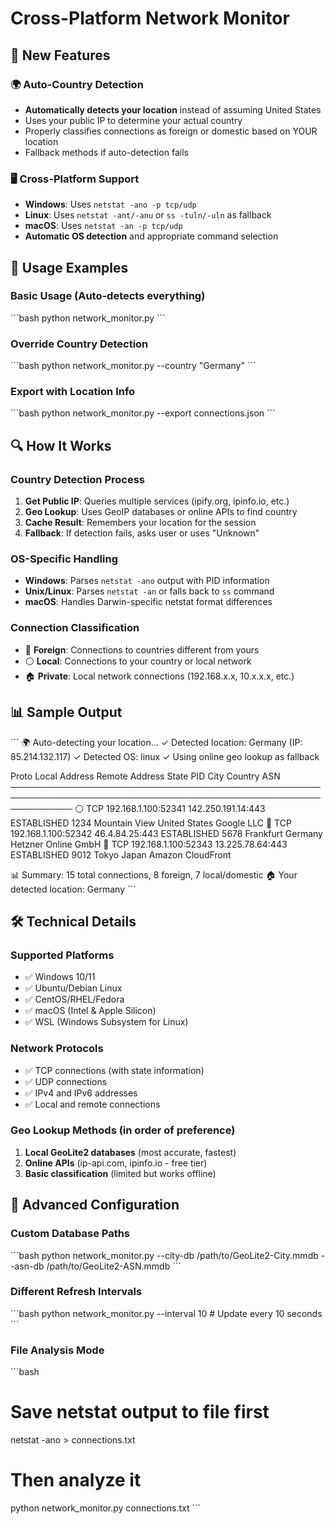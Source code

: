 # Cross-Platform Network Monitor

## 🌟 New Features

### 🌍 Auto-Country Detection
- **Automatically detects your location** instead of assuming United States
- Uses your public IP to determine your actual country
- Properly classifies connections as foreign or domestic based on YOUR location
- Fallback methods if auto-detection fails

### 🖥️ Cross-Platform Support
- **Windows**: Uses `netstat -ano -p tcp/udp`
- **Linux**: Uses `netstat -ant/-anu` or `ss -tuln/-uln` as fallback
- **macOS**: Uses `netstat -an -p tcp/udp`
- **Automatic OS detection** and appropriate command selection

## 🚀 Usage Examples

### Basic Usage (Auto-detects everything)
\`\`\`bash
python network_monitor.py
\`\`\`

### Override Country Detection
\`\`\`bash
python network_monitor.py --country "Germany"
\`\`\`

### Export with Location Info
\`\`\`bash
python network_monitor.py --export connections.json
\`\`\`

## 🔍 How It Works

### Country Detection Process
1. **Get Public IP**: Queries multiple services (ipify.org, ipinfo.io, etc.)
2. **Geo Lookup**: Uses GeoIP databases or online APIs to find country
3. **Cache Result**: Remembers your location for the session
4. **Fallback**: If detection fails, asks user or uses "Unknown"

### OS-Specific Handling
- **Windows**: Parses `netstat -ano` output with PID information
- **Unix/Linux**: Parses `netstat -an` or falls back to `ss` command
- **macOS**: Handles Darwin-specific netstat format differences

### Connection Classification
- 🔴 **Foreign**: Connections to countries different from yours
- ⚪ **Local**: Connections to your country or local network
- 🏠 **Private**: Local network connections (192.168.x.x, 10.x.x.x, etc.)

## 📊 Sample Output

\`\`\`
🌍 Auto-detecting your location...
✓ Detected location: Germany (IP: 85.214.132.117)
✓ Detected OS: linux
✓ Using online geo lookup as fallback

Proto  Local Address          Remote Address       State        PID      City            Country              ASN
──────────────────────────────────────────────────────────────────────────────────────────────────────────────
⚪ TCP   192.168.1.100:52341   142.250.191.14:443   ESTABLISHED  1234     Mountain View   United States        Google LLC
🔴 TCP   192.168.1.100:52342   46.4.84.25:443       ESTABLISHED  5678     Frankfurt       Germany              Hetzner Online GmbH
🔴 TCP   192.168.1.100:52343   13.225.78.64:443     ESTABLISHED  9012     Tokyo           Japan                Amazon CloudFront

📊 Summary: 15 total connections, 8 foreign, 7 local/domestic
🏠 Your detected location: Germany
\`\`\`

## 🛠️ Technical Details

### Supported Platforms
- ✅ Windows 10/11
- ✅ Ubuntu/Debian Linux
- ✅ CentOS/RHEL/Fedora
- ✅ macOS (Intel & Apple Silicon)
- ✅ WSL (Windows Subsystem for Linux)

### Network Protocols
- ✅ TCP connections (with state information)
- ✅ UDP connections
- ✅ IPv4 and IPv6 addresses
- ✅ Local and remote connections

### Geo Lookup Methods (in order of preference)
1. **Local GeoLite2 databases** (most accurate, fastest)
2. **Online APIs** (ip-api.com, ipinfo.io - free tier)
3. **Basic classification** (limited but works offline)

## 🔧 Advanced Configuration

### Custom Database Paths
\`\`\`bash
python network_monitor.py --city-db /path/to/GeoLite2-City.mmdb --asn-db /path/to/GeoLite2-ASN.mmdb
\`\`\`

### Different Refresh Intervals
\`\`\`bash
python network_monitor.py --interval 10  # Update every 10 seconds
\`\`\`

### File Analysis Mode
\`\`\`bash
# Save netstat output to file first
netstat -ano > connections.txt

# Then analyze it
python network_monitor.py connections.txt
\`\`\`

